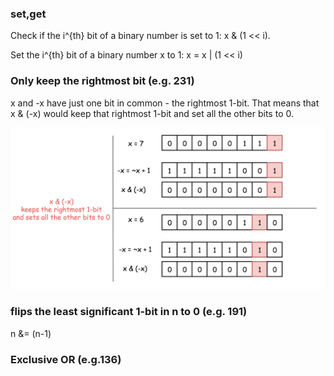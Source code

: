 ### set,get
Check if the i^{th} bit of a binary number is set to 1: x & (1 << i).

Set the i^{th} bit of a binary number x to 1: x = x | (1 << i)

### Only keep the rightmost bit (e.g. 231) 
x and -x have just one bit in common - the rightmost 1-bit. That means that x & (-x) would keep that rightmost 1-bit and set all the other bits to 0.

![avatar](rightmost.png)

### flips the least significant 1-bit in n to 0 (e.g. 191)
n &= (n-1)

### Exclusive OR (e.g.136)

